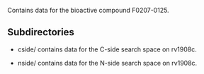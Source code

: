 Contains data for the bioactive compound F0207-0125.

## Subdirectories

- cside/ contains data for the C-side search space on rv1908c.

- nside/ contains data for the N-side search space on rv1908c.

